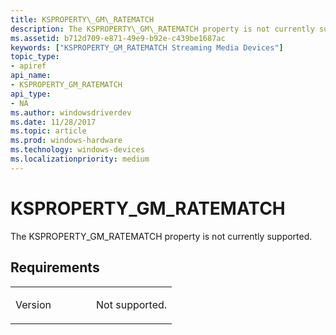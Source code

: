 ```yaml
---
title: KSPROPERTY\_GM\_RATEMATCH
description: The KSPROPERTY\_GM\_RATEMATCH property is not currently supported.
ms.assetid: b712d709-e871-49e9-b92e-c439be1687ac
keywords: ["KSPROPERTY_GM_RATEMATCH Streaming Media Devices"]
topic_type:
- apiref
api_name:
- KSPROPERTY_GM_RATEMATCH
api_type:
- NA
ms.author: windowsdriverdev
ms.date: 11/28/2017
ms.topic: article
ms.prod: windows-hardware
ms.technology: windows-devices
ms.localizationpriority: medium
---
```


# KSPROPERTY\_GM\_RATEMATCH


The KSPROPERTY\_GM\_RATEMATCH property is not currently supported.

Requirements
------------

<table>
<colgroup>
<col width="50%" />
<col width="50%" />
</colgroup>
<tbody>
<tr class="odd">
<td><p>Version</p></td>
<td><p>Not supported.</p></td>
</tr>
</tbody>
</table>

 

 





